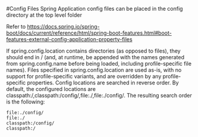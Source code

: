 #Config Files
Spring Application config files can be placed in the config directory at the top level folder

Refer to https://docs.spring.io/spring-boot/docs/current/reference/html/spring-boot-features.html#boot-features-external-config-application-property-files

If spring.config.location contains directories (as opposed to files), they should end in / (and, at runtime, be appended with the names generated from spring.config.name before being loaded, including profile-specific file names). Files specified in spring.config.location are used as-is, with no support for profile-specific variants, and are overridden by any profile-specific properties.
Config locations are searched in reverse order. By default, the configured locations are classpath:/,classpath:/config/,file:./,file:./config/. The resulting search order is the following:

```
file:./config/
file:./
classpath:/config/
classpath:/
```